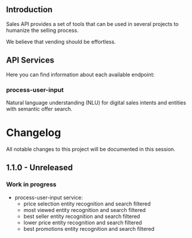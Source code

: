 ## Introduction

Sales API provides a set of tools that can be used in several projects to humanize the selling process.

We believe that vending should be effortless.

## API Services

Here you can find information about each available endpoint:

### process-user-input
Natural language understanding (NLU) for digital sales intents and entities with semantic offer search.

# Changelog

All notable changes to this project will be documented in this session.

## 1.1.0 - Unreleased

### Work in progress
- process-user-input service:
   - price selection entity recognition and search filtered
   - most viewed entity recognition and search filtered
   - best seller entity recognition and search filtered
   - lower price entity recognition and search filtered
   - best promotions entity recognition and search filtered
